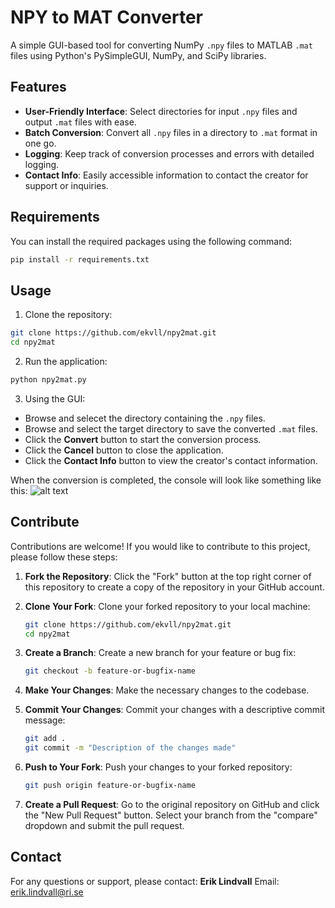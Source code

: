 # NPY to MAT Converter

A simple GUI-based tool for converting NumPy `.npy` files to MATLAB `.mat` files using Python's PySimpleGUI, NumPy, and SciPy libraries.

## Features

- **User-Friendly Interface**: Select directories for input `.npy` files and output `.mat` files with ease.
- **Batch Conversion**: Convert all `.npy` files in a directory to `.mat` format in one go.
- **Logging**: Keep track of conversion processes and errors with detailed logging.
- **Contact Info**: Easily accessible information to contact the creator for support or inquiries.

## Requirements

You can install the required packages using the following command:

```bash
pip install -r requirements.txt
```

## Usage

1. Clone the repository:
```bash
git clone https://github.com/ekvll/npy2mat.git
cd npy2mat
```

2. Run the application:
```bash
python npy2mat.py
```

3. Using the GUI:
* Browse and selecet the directory containing the `.npy` files.
* Browse and select the target directory to save the converted `.mat` files.
* Click the **Convert** button to start the conversion process.
* Click the **Cancel** button to close the application.
* Click the **Contact Info** button to view the creator's contact information.

When the conversion is completed, the console will look like something like this:
![alt text](image.png)

## Contribute

Contributions are welcome! If you would like to contribute to this project, please follow these steps:

1. **Fork the Repository**:
   Click the "Fork" button at the top right corner of this repository to create a copy of the repository in your GitHub account.

2. **Clone Your Fork**:
   Clone your forked repository to your local machine:
   ```bash
   git clone https://github.com/ekvll/npy2mat.git
   cd npy2mat
   ```

3. **Create a Branch**:
   Create a new branch for your feature or bug fix:
   ```bash
   git checkout -b feature-or-bugfix-name
   ```

4. **Make Your Changes**:
   Make the necessary changes to the codebase.

5. **Commit Your Changes**:
   Commit your changes with a descriptive commit message:
   ```bash
   git add .
   git commit -m "Description of the changes made"
   ```

6. **Push to Your Fork**:
   Push your changes to your forked repository:
   ```bash
   git push origin feature-or-bugfix-name
   ```

7. **Create a Pull Request**:
   Go to the original repository on GitHub and click the "New Pull Request" button. Select your branch from the "compare" dropdown and submit the pull request.

## Contact
For any questions or support, please contact:
**Erik Lindvall**
Email: erik.lindvall@ri.se 